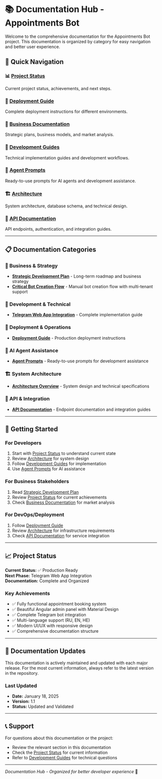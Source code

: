 # 📚 Documentation Hub - Appointments Bot

Welcome to the comprehensive documentation for the Appointments Bot project. This documentation is organized by category for easy navigation and better user experience.

## 🎯 Quick Navigation

### 📊 [Project Status](./PROJECT_CHECKPOINT_2025.md)
Current project status, achievements, and next steps.

### 🚀 [Deployment Guide](./deployment/)
Complete deployment instructions for different environments.

### 💼 [Business Documentation](./business/)
Strategic plans, business models, and market analysis.

### 🔧 [Development Guides](./development/)
Technical implementation guides and development workflows.

### 🤖 [Agent Prompts](./agent-prompts/)
Ready-to-use prompts for AI agents and development assistance.

### 🏗️ [Architecture](./architecture/)
System architecture, database schema, and technical design.

### 🔌 [API Documentation](./api/)
API endpoints, authentication, and integration guides.

---

## 📋 Documentation Categories

### 🏢 Business & Strategy
- **[Strategic Development Plan](./business/STRATEGIC_DEVELOPMENT_PLAN.md)** - Long-term roadmap and business strategy
- **[Critical Bot Creation Flow](./business/CRITICAL_BOT_CREATION_FLOW.md)** - Manual bot creation flow with multi-tenant support

### 🔧 Development & Technical
- **[Telegram Web App Integration](./development/TELEGRAM_WEBAPP_INTEGRATION_GUIDE.md)** - Complete implementation guide

### 🚀 Deployment & Operations
- **[Deployment Guide](./deployment/DEPLOYMENT_GUIDE.md)** - Production deployment instructions

### 🤖 AI Agent Assistance
- **[Agent Prompts](./agent-prompts/)** - Ready-to-use prompts for development assistance

### 🏗️ System Architecture
- **[Architecture Overview](./architecture/)** - System design and technical specifications

### 🔌 API & Integration
- **[API Documentation](./api/)** - Endpoint documentation and integration guides

---

## 🎯 Getting Started

### For Developers
1. Start with [Project Status](./PROJECT_CHECKPOINT_2025.md) to understand current state
2. Review [Architecture](./architecture/) for system design
3. Follow [Development Guides](./development/) for implementation
4. Use [Agent Prompts](./agent-prompts/) for AI assistance

### For Business Stakeholders
1. Read [Strategic Development Plan](./business/STRATEGIC_DEVELOPMENT_PLAN.md)
2. Review [Project Status](./PROJECT_CHECKPOINT_2025.md) for current achievements
3. Check [Business Documentation](./business/) for market analysis

### For DevOps/Deployment
1. Follow [Deployment Guide](./deployment/DEPLOYMENT_GUIDE.md)
2. Review [Architecture](./architecture/) for infrastructure requirements
3. Check [API Documentation](./api/) for service integration

---

## 📈 Project Status

**Current Status:** ✅ Production Ready  
**Next Phase:** Telegram Web App Integration  
**Documentation:** Complete and Organized  

### Key Achievements
- ✅ Fully functional appointment booking system
- ✅ Beautiful Angular admin panel with Material Design
- ✅ Complete Telegram bot integration
- ✅ Multi-language support (RU, EN, HE)
- ✅ Modern UI/UX with responsive design
- ✅ Comprehensive documentation structure

---

## 🔄 Documentation Updates

This documentation is actively maintained and updated with each major release. For the most current information, always refer to the latest version in the repository.

### Last Updated
- **Date:** January 18, 2025
- **Version:** 1.1
- **Status:** Updated and Validated

---

## 📞 Support

For questions about this documentation or the project:
- Review the relevant section in this documentation
- Check the [Project Status](./PROJECT_CHECKPOINT_2025.md) for current information
- Refer to [Development Guides](./development/) for technical questions

---

*Documentation Hub - Organized for better developer experience* 🚀
